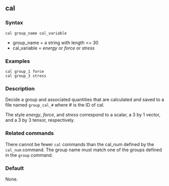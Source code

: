 ## cal

### Syntax

	cal group_name cal_variable

* group_name = a string with length <= 30
* cal_variable = _energy_ or _force_ or _stress_

### Examples

	cal group_1 force
	cal group_3 stress

### Description

Decide a group and associated quantities that are calculated and saved to a file named `group_cal_#` where # is the ID of cal.

The style _energy_, _force_, and _stress_ correspond to a scalar, a 3 by 1 vector, and a 3 by 3 tensor, respectively.

### Related commands

There cannot be fewer `cal` commands than the cal\_num defined by the `cal_num` command. The group name must match one of the groups defined in the `group` command.

### Default

None.

